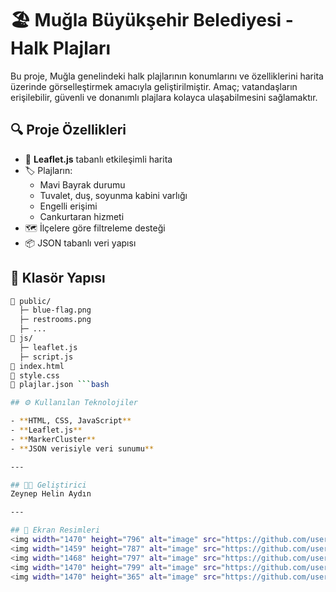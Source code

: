 # 🏖️ Muğla Büyükşehir Belediyesi - Halk Plajları

Bu proje, Muğla genelindeki halk plajlarının konumlarını ve özelliklerini harita üzerinde görselleştirmek amacıyla geliştirilmiştir. Amaç; vatandaşların erişilebilir, güvenli ve donanımlı plajlara kolayca ulaşabilmesini sağlamaktır.

## 🔍 Proje Özellikleri

- 📍 **Leaflet.js** tabanlı etkileşimli harita
- 🏷️ Plajların:
  - Mavi Bayrak durumu
  - Tuvalet, duş, soyunma kabini varlığı
  - Engelli erişimi
  - Cankurtaran hizmeti
- 🗺️ İlçelere göre filtreleme desteği
- 📦 JSON tabanlı veri yapısı

## 📁 Klasör Yapısı

```bash
📂 public/
  ├─ blue-flag.png
  ├─ restrooms.png
  ├─ ...
📂 js/
  ├─ leaflet.js
  ├─ script.js
📄 index.html
📄 style.css
📄 plajlar.json ```bash

## ⚙️ Kullanılan Teknolojiler

- **HTML, CSS, JavaScript**
- **Leaflet.js**
- **MarkerCluster**
- **JSON verisiyle veri sunumu**

---

## 👩‍💻 Geliştirici
Zeynep Helin Aydın

---

## 📱 Ekran Resimleri
<img width="1470" height="796" alt="image" src="https://github.com/user-attachments/assets/315c9ffb-3031-4b76-84e6-ebffd18a094d" />
<img width="1459" height="787" alt="image" src="https://github.com/user-attachments/assets/0695046b-d139-40e0-ae6a-72853798421a" />
<img width="1468" height="797" alt="image" src="https://github.com/user-attachments/assets/fc10e0b4-146d-4610-a959-5ca391cf72dc" />
<img width="1470" height="799" alt="image" src="https://github.com/user-attachments/assets/c4a4469f-5c1d-4ef2-a2e7-73167beca53c" />
<img width="1470" height="365" alt="image" src="https://github.com/user-attachments/assets/bad84e76-2c0d-4afe-ab90-5736ca2ae4be" />






